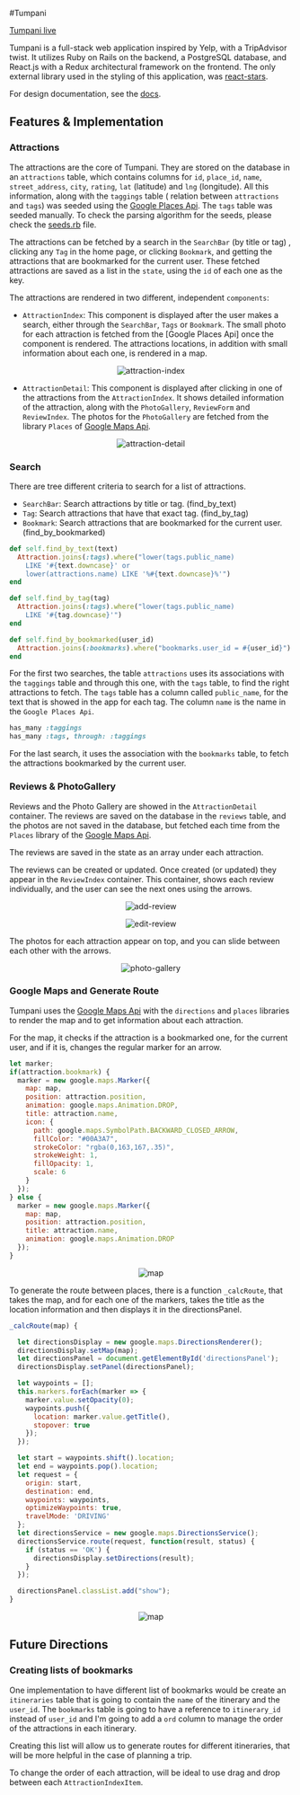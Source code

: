 #Tumpani

[Tumpani live][tumpani]

Tumpani is a full-stack web application inspired by Yelp, with a TripAdvisor twist. It utilizes Ruby on Rails on the backend, a PostgreSQL database, and React.js with a Redux architectural framework on the frontend. The only external library used in the styling of this application, was [react-stars][react-stars].

For design documentation, see the [docs][docs].

## Features & Implementation

### Attractions

The attractions are the core of Tumpani. They are stored on the database in an `attractions` table, which contains columns for `id`, `place_id`, `name`, `street_address`, `city`, `rating`, `lat` (latitude) and `lng` (longitude). All this information, along with the `taggings` table ( relation between `attractions` and `tags`) was seeded using the [Google Places Api][google-places-api]. The `tags` table was seeded manually. To check the parsing algorithm for the seeds, please check the [seeds.rb][seeds] file.

The attractions can be fetched by a search in the `SearchBar` (by title or tag) , clicking any `Tag` in the home page, or clicking `Bookmark`, and getting the attractions that are bookmarked for the current user. These fetched attractions are saved as a list in the `state`, using the `id` of each one as the key.

The attractions are rendered in two different, independent `components`:

* `AttractionIndex`: This component is displayed after the user makes a search, either through the `SearchBar`, `Tags` or `Bookmark`. The small photo for each attraction is fetched from the [Google Places Api] once the component is rendered. The attractions locations, in addition with small information about each one, is rendered in a map.

<p align="center">
<img src="readme_photos/attraction-index.png" alt="attraction-index">
</p>

* `AttractionDetail`: This component is displayed after clicking in one of the attractions from the `AttractionIndex`. It shows detailed information of the attraction, along with the `PhotoGallery`, `ReviewForm` and `ReviewIndex`. The photos for the `PhotoGallery` are fetched from the library `Places` of [Google Maps Api][google-maps-api].

<p align="center">
<img src="readme_photos/attraction-detail.png" alt="attraction-detail">
</p>

### Search

There are tree different criteria to search for a list of attractions.
  * `SearchBar`: Search attractions by title or tag. (find_by_text)
  * `Tag`: Search attractions that have that exact tag. (find_by_tag)
  * `Bookmark`: Search attractions that are bookmarked for the current user. (find_by_bookmarked)

```ruby
def self.find_by_text(text)
  Attraction.joins(:tags).where("lower(tags.public_name)
    LIKE '#{text.downcase}' or
    lower(attractions.name) LIKE '%#{text.downcase}%'")
end

def self.find_by_tag(tag)
  Attraction.joins(:tags).where("lower(tags.public_name)
    LIKE '#{tag.downcase}'")
end

def self.find_by_bookmarked(user_id)
  Attraction.joins(:bookmarks).where("bookmarks.user_id = #{user_id}")
end
```

For the first two searches, the table `attractions` uses its associations with the `taggings` table and through this one, with the `tags` table, to find the right attractions to fetch. The `tags` table has a column called `public_name`, for the text that is showed in the app for each tag. The column `name` is the name in the `Google Places Api`.

```ruby
has_many :taggings
has_many :tags, through: :taggings
```

For the last search, it uses the association with the `bookmarks` table, to fetch the attractions bookmarked by the current user.

### Reviews & PhotoGallery

Reviews and the Photo Gallery are showed in the `AttractionDetail` container. The reviews are saved on the database in the `reviews` table, and the photos are not saved in the database, but fetched each time from the `Places` library of the [Google Maps Api][google-maps-api].

The reviews are saved in the state as an array under each attraction.

The reviews can be created or updated. Once created (or updated) they appear in the `ReviewIndex` container. This container, shows each review individually, and the user can see the next ones using the arrows.


<p align="center">
  <img src="readme_photos/add-review.png" alt="add-review">
</p>

<p align="center">
  <img src="readme_photos/edit-review.png" alt="edit-review">
</p>

The photos for each attraction appear on top, and you can slide between each other with the arrows.

<p align="center">
  <img src="readme_photos/photo-gallery.png" alt="photo-gallery">
</p>

### Google Maps and Generate Route

Tumpani uses the [Google Maps Api][google-maps-api] with the `directions` and `places` libraries to render the map and to get information about each attraction.

For the map, it checks if the attraction is a bookmarked one, for the current user, and if it is, changes the regular marker for an arrow.

```javascript
let marker;
if(attraction.bookmark) {
  marker = new google.maps.Marker({
    map: map,
    position: attraction.position,
    animation: google.maps.Animation.DROP,
    title: attraction.name,
    icon: {
      path: google.maps.SymbolPath.BACKWARD_CLOSED_ARROW,
      fillColor: "#00A3A7",
      strokeColor: "rgba(0,163,167,.35)",
      strokeWeight: 1,
      fillOpacity: 1,
      scale: 6
    }
  });
} else {
  marker = new google.maps.Marker({
    map: map,
    position: attraction.position,
    title: attraction.name,
    animation: google.maps.Animation.DROP
  });
}
```
<p align="center">
  <img src="readme_photos/map.png" alt="map">
</p>

To generate the route between places, there is a function `_calcRoute`, that takes the map, and for each one of the markers, takes the title as the location information and then displays it in the directionsPanel.

```javascript
_calcRoute(map) {

  let directionsDisplay = new google.maps.DirectionsRenderer();
  directionsDisplay.setMap(map);
  let directionsPanel = document.getElementById('directionsPanel');
  directionsDisplay.setPanel(directionsPanel);

  let waypoints = [];
  this.markers.forEach(marker => {
    marker.value.setOpacity(0);
    waypoints.push({
      location: marker.value.getTitle(),
      stopover: true
    });
  });

  let start = waypoints.shift().location;
  let end = waypoints.pop().location;
  let request = {
    origin: start,
    destination: end,
    waypoints: waypoints,
    optimizeWaypoints: true,
    travelMode: 'DRIVING'
  };
  let directionsService = new google.maps.DirectionsService();
  directionsService.route(request, function(result, status) {
    if (status == 'OK') {
      directionsDisplay.setDirections(result);
    }
  });

  directionsPanel.classList.add("show");
}
```

<p align="center">
  <img src="readme_photos/map.png" alt="map">
</p>

## Future Directions

### Creating lists of bookmarks
One implementation to have different list of bookmarks would be create an `itineraries` table that is going to contain the `name` of the itinerary and the `user_id`. The `bookmarks` table is going to have a reference to `itinerary_id` instead of `user_id` and I'm going to add a `ord` column to manage the order of the attractions in each itinerary.

Creating this list will allow us to generate routes for different itineraries, that will be more helpful in the case of planning a trip.

To change the order of each attraction, will be ideal to use drag and drop between each `AttractionIndexItem`.

[tumpani]: http://www.tumpani.com
[docs]: ./docs
[google-maps-api]: https://developers.google.com/maps/documentation/javascript/
[google-places-api]: https://developers.google.com/places/
[seeds]: ./db/seeds.rb
[react-stars]: https://github.com/n49/react-stars
